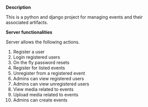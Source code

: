 

**Description**

This is a python and django project for managing events and their associated artifacts.

**Server functionalities**

Server allows the following actions.

1.  Register a user
2.  Login registered users
3.  On the fly password resets
4.  Register for listed events
5.  Unregister from a registered event
6.  Admins can view registered users
7.  Admins can view unregistered users
8.  View media related to events
9.  Upload media related to events
10. Admins can create events




